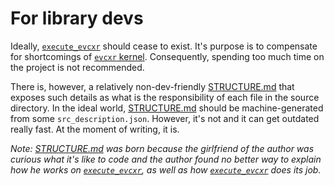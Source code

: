 # For library devs

Ideally, [`execute_evcxr`] should cease to exist. It's purpose is to compensate for shortcomings of [`evcxr` kernel]. Consequently, spending too much time on the project is not recommended.

There is, however, a relatively non-dev-friendly [STRUCTURE.md] that exposes such details as what is the responsibility of each file in the source directory. In the ideal world, [STRUCTURE.md] should be machine-generated from some `src_description.json`. However, it's not and it can get outdated really fast. At the moment of writing, it is.

*Note: [STRUCTURE.md] was born because the girlfriend of the author was curious what it's like to code and the author found no better way to explain how he works on [`execute_evcxr`], as well as how [`execute_evcxr`] does its job.*

[`execute_evcxr`]: https://crates.io/crates/execute_evcxr
[`evcxr` kernel]: https://github.com/google/evcxr/tree/main/evcxr_jupyter
[STRUCTURE.md]: https://github.com/JohnScience/execute_evcxr/blob/main/STRUCTURE.md